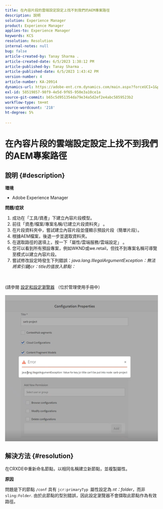 ```yaml
---
title: 在內容片段的雲端設定設定上找不到我們的AEM專案路徑
description: 說明
solution: Experience Manager
product: Experience Manager
applies-to: Experience Manager
keywords: KCS
resolution: Resolution
internal-notes: null
bug: false
article-created-by: Tanay Sharma .
article-created-date: 6/5/2023 1:38:12 PM
article-published-by: Tanay Sharma .
article-published-date: 6/5/2023 1:43:42 PM
version-number: 4
article-number: KA-20914
dynamics-url: https://adobe-ent.crm.dynamics.com/main.aspx?forceUCI=1&pagetype=entityrecord&etn=knowledgearticle&id=01bdb936-a603-ee11-8f6e-6045bd006b4b
exl-id: 58519857-98f9-4e5d-9f65-950e3a10ce1a
source-git-commit: b65c5d951354da79e34a5d2ef2e4abc5859523b2
workflow-type: tm+mt
source-wordcount: '218'
ht-degree: 5%

---
```


# 在內容片段的雲端設定設定上找不到我們的AEM專案路徑

## 說明 {#description}


<b>環境</b>

- Adobe Experience Manager


<b>問題/症狀</b>

1. 成功在「工具/資產」下建立內容片段模型。
2. 前往「資產/檔案/專案名稱/已建立片段資料夾」 。
3. 在片段資料夾中，嘗試建立內容片段並僅顯示預設片段（簡單片段）。
4. 根據AEM檔案，後退一步並選取資料夾。
5. 在選取路徑的選項上，按一下「屬性/雲端服務/雲端設定」 。
6. 您可以看到所有預設專案，例如WKND或we.retail，但找不到專案名稱可導覽至模式以建立內容片段。
7. 嘗試修改設定時發生下列錯誤：*java.lang.IllegalArgumentException：無法將索引鍵jcr：title的值放入節點：*

<br><br>(請參閱 [設定和設定瀏覽器](https://experienceleague.adobe.com/docs/experience-manager-65/administering/introduction/configurations.html?lang=en) （位於管理使用手冊中）<br><br>![](assets/___05bdb936-a603-ee11-8f6e-6045bd006b4b___.png)<br>

## 解決方法 {#resolution}


在CRXDE中重新命名節點，以相同名稱建立新節點，並複製屬性。

<b>原因</b>

問題是下的節點 `/conf` 具有 `jcr:primaryTyp `屬性設定為 *nt：folder*，而非 `sling:Folder`.
由於此節點的型別錯誤，因此設定瀏覽器不會擷取此節點作為有效路徑。
